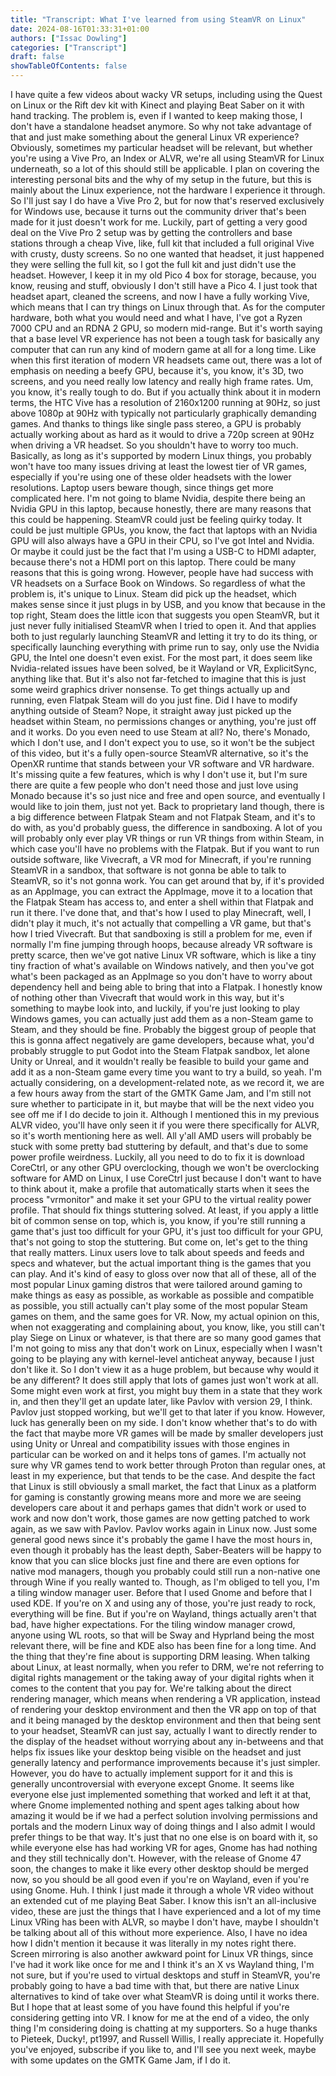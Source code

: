 ```yaml
---
title: "Transcript: What I've learned from using SteamVR on Linux"
date: 2024-08-16T01:33:31+01:00
authors: ["Issac Dowling"]
categories: ["Transcript"]
draft: false
showTableOfContents: false
---
```

I have quite a few videos about wacky VR setups, including using the Quest on Linux or the
Rift dev kit with Kinect and playing Beat Saber on it with hand tracking. The problem
is, even if I wanted to keep making those, I don't have a standalone headset anymore.
So why not take advantage of that and just make something about the general Linux VR
experience? Obviously, sometimes my particular headset will be relevant, but whether you're
using a Vive Pro, an Index or ALVR, we're all using SteamVR for Linux underneath, so
a lot of this should still be applicable. I plan on covering the interesting personal
bits and the why of my setup in the future, but this is mainly about the Linux experience,
not the hardware I experience it through. So I'll just say I do have a Vive Pro 2, but
for now that's reserved exclusively for Windows use, because it turns out the community driver
that's been made for it just doesn't work for me. Luckily, part of getting a very good
deal on the Vive Pro 2 setup was by getting the controllers and base stations through
a cheap Vive, like, full kit that included a full original Vive with crusty, dusty screens.
So no one wanted that headset, it just happened they were selling the full kit, so I got the
full kit and just didn't use the headset. However, I keep it in my old Pico 4 box for
storage, because, you know, reusing and stuff, obviously I don't still have a Pico 4. I just
took that headset apart, cleaned the screens, and now I have a fully working Vive, which
means that I can try things on Linux through that. As for the computer hardware, both what
you would need and what I have, I've got a Ryzen 7000 CPU and an RDNA 2 GPU, so modern
mid-range. But it's worth saying that a base level VR experience has not been a tough task
for basically any computer that can run any kind of modern game at all for a long time.
Like when this first iteration of modern VR headsets came out, there was a lot of emphasis
on needing a beefy GPU, because it's, you know, it's 3D, two screens, and you need really
low latency and really high frame rates. Um, you know, it's really tough to do. But if
you actually think about it in modern terms, the HTC Vive has a resolution of 2160x1200
running at 90Hz, so just above 1080p at 90Hz with typically not particularly graphically
demanding games. And thanks to things like single pass stereo, a GPU is probably actually
working about as hard as it would to drive a 720p screen at 90Hz when driving a VR headset.
So you shouldn't have to worry too much. Basically, as long as it's supported by modern Linux
things, you probably won't have too many issues driving at least the lowest tier of VR games,
especially if you're using one of these older headsets with the lower resolutions. Laptop
 users beware though, since things get more complicated here. I'm not going to blame Nvidia,
 despite there being an Nvidia GPU in this laptop, because honestly, there are many reasons
 that this could be happening. SteamVR could just be feeling quirky today. It could be
 just multiple GPUs, you know, the fact that laptops with an Nvidia GPU will also always
 have a GPU in their CPU, so I've got Intel and Nvidia. Or maybe it could just be the
 fact that I'm using a USB-C to HDMI adapter, because there's not a HDMI port on this laptop.
 There could be many reasons that this is going wrong. However, people have had success with
 VR headsets on a Surface Book on Windows. So regardless of what the problem is, it's
 unique to Linux. Steam did pick up the headset, which makes sense since it just plugs in by
 USB, and you know that because in the top right, Steam does the little icon that suggests
 you open SteamVR, but it just never fully initialised SteamVR when I tried to open it.
 And that applies both to just regularly launching SteamVR and letting it try to do its thing,
 or specifically launching everything with prime run to say, only use the Nvidia GPU,
 the Intel one doesn't even exist. For the most part, it does seem like Nvidia-related
 issues have been solved, be it Wayland or VR, ExplicitSync, anything like that. But
 it's also not far-fetched to imagine that this is just some weird graphics driver nonsense.
 To get things actually up and running, even Flatpak Steam will do you just fine. Did I
 have to modify anything outside of Steam? Nope, it straight away just picked up the
 headset within Steam, no permissions changes or anything, you're just off and it works.
 Do you even need to use Steam at all? No, there's Monado, which I don't use, and
 I don't expect you to use, so it won't be the subject of this video, but it's
 a fully open-source SteamVR alternative, so it's the OpenXR runtime that stands between
 your VR software and VR hardware. It's missing quite a few features, which is why I don't
 use it, but I'm sure there are quite a few people who don't need those and just love
 using Monado because it's so just nice and free and open source, and eventually I would
 like to join them, just not yet. Back to proprietary land though, there is a big difference between
 Flatpak Steam and not Flatpak Steam, and it's to do with, as you'd probably guess, the
 difference in sandboxing. A lot of you will probably only ever play VR things or run VR
 things from within Steam, in which case you'll have no problems with the Flatpak. But if
 you want to run outside software, like Vivecraft, a VR mod for Minecraft, if you're running
 SteamVR in a sandbox, that software is not gonna be able to talk to SteamVR, so it's
 not gonna work. You can get around that by, if it's provided as an AppImage, you can
 extract the AppImage, move it to a location that the Flatpak Steam has access to, and
 enter a shell within that Flatpak and run it there. I've done that, and that's how
 I used to play Minecraft, well, I didn't play it much, it's not actually that compelling
 a VR game, but that's how I tried Vivecraft. But that sandboxing is still a problem for
 me, even if normally I'm fine jumping through hoops, because already VR software is pretty
 scarce, then we've got native Linux VR software, which is like a tiny tiny fraction of what's
 available on Windows natively, and then you've got what's been packaged as an AppImage so
 you don't have to worry about dependency hell and being able to bring that into a Flatpak.
 I honestly know of nothing other than Vivecraft that would work in this way, but it's something
 to maybe look into, and luckily, if you're just looking to play Windows games, you can
 actually just add them as a non-Steam game to Steam, and they should be fine. Probably
 the biggest group of people that this is gonna affect negatively are game developers, because
 what, you'd probably struggle to put Godot into the Steam Flatpak sandbox, let alone
 Unity or Unreal, and it wouldn't really be feasible to build your game and add it as
 a non-Steam game every time you want to try a build, so yeah. I'm actually considering,
 on a development-related note, as we record it, we are a few hours away from the start
 of the GMTK Game Jam, and I'm still not sure whether to participate in it, but maybe that
 will be the next video you see off me if I do decide to join it. Although I mentioned
 this in my previous ALVR video, you'll have only seen it if you were there specifically
 for ALVR, so it's worth mentioning here as well. All y'all AMD users will probably be
 stuck with some pretty bad stuttering by default, and that's due to some power profile weirdness.
 Luckily, all you need to do to fix it is download CoreCtrl, or any other GPU overclocking,
 though we won't be overclocking software for AMD on Linux, I use CoreCtrl just because
 I don't want to have to think about it, make a profile that automatically starts when it
 sees the process "vrmonitor" and make it set your GPU to the virtual reality power profile.
 That should fix things stuttering solved. At least, if you apply a little bit of common
 sense on top, which is, you know, if you're still running a game that's just too difficult
 for your GPU, it's just too difficult for your GPU, that's not going to stop the stuttering.
 But come on, let's get to the thing that really matters. Linux users love to talk about speeds
 and feeds and specs and whatever, but the actual important thing is the games that you
 can play. And it's kind of easy to gloss over now that all of these, all of the most
 popular Linux gaming distros that were tailored around gaming to make things as easy as possible,
 as workable as possible and compatible as possible, you still actually can't play some
 of the most popular Steam games on them, and the same goes for VR. Now, my actual opinion
 on this, when not exaggerating and complaining about, you know, like, you still can't play
 Siege on Linux or whatever, is that there are so many good games that I'm not going
 to miss any that don't work on Linux, especially when I wasn't going to be playing any with
 kernel-level anticheat anyway, because I just don't like it. So I don't view it as a huge
 problem, but because why would it be any different? It does still apply that lots of games just
 won't work at all. Some might even work at first, you might buy them in a state that
 they work in, and then they'll get an update later, like Pavlov with version 29, I think.
 Pavlov just stopped working, but we'll get to that later if you know. However, luck has
 generally been on my side. I don't know whether that's to do with the fact that maybe more
 VR games will be made by smaller developers just using Unity or Unreal and compatibility
 issues with those engines in particular can be worked on and it helps tons of games. I'm
 actually not sure why VR games tend to work better through Proton than regular ones, at
 least in my experience, but that tends to be the case. And despite the fact that Linux
 is still obviously a small market, the fact that Linux as a platform for gaming is constantly
 growing means more and more we are seeing developers care about it and perhaps games
 that didn't work or used to work and now don't work, those games are now getting patched
 to work again, as we saw with Pavlov. Pavlov works again in Linux now. Just some general
 good news since it's probably the game I have the most hours in, even though it probably
 has the least depth, Saber-Beaters will be happy to know that you can slice blocks just
 fine and there are even options for native mod managers, though you probably could still
 run a non-native one through Wine if you really wanted to. Though, as I'm obliged to tell
 you, I'm a tiling window manager user. Before that I used Gnome and before that I used KDE.
 If you're on X and using any of those, you're just ready to rock, everything will be fine.
 But if you're on Wayland, things actually aren't that bad, have higher expectations.
 For the tiling window manager crowd, anyone using WL roots, so that will be Sway and Hyprland
 being the most relevant there, will be fine and KDE also has been fine for a long time.
 And the thing that they're fine about is supporting DRM leasing. When talking about Linux, at
 least normally, when you refer to DRM, we're not referring to digital rights management
 or the taking away of your digital rights when it comes to the content that you pay
 for. We're talking about the direct rendering manager, which means when rendering a VR application,
 instead of rendering your desktop environment and then the VR app on top of that and it
 being managed by the desktop environment and then that being sent to your headset,
 SteamVR can just say, actually I want to directly render to the display of the headset
 without worrying about any in-betweens and that helps fix issues like your desktop being
 visible on the headset and just generally latency and performance improvements because
 it's just simpler. However, you do have to actually implement support for it and this
 is generally uncontroversial with everyone except Gnome. It seems like everyone else
 just implemented something that worked and left it at that, where Gnome implemented nothing
 and spent ages talking about how amazing it would be if we had a perfect solution involving
 permissions and portals and the modern Linux way of doing things and I also admit I would
 prefer things to be that way. It's just that no one else is on board with it, so while
 everyone else has had working VR for ages, Gnome has had nothing and they still technically
 don't. However, with the release of Gnome 47 soon, the changes to make it like every
 other desktop should be merged now, so you should be all good even if you're on Wayland,
 even if you're using Gnome. Huh. I think I just made it through a whole VR video without
 an extended cut of me playing Beat Saber. I know this isn't an all-inclusive video,
 these are just the things that I have experienced and a lot of my time Linux VRing has been
 with ALVR, so maybe I don't have, maybe I shouldn't be talking about all of this without
 more experience. Also, I have no idea how I didn't mention it because it was literally
 in my notes right there. Screen mirroring is also another awkward point for Linux VR
 things, since I've had it work like once for me and I think it's an X vs Wayland thing,
 I'm not sure, but if you're used to virtual desktops and stuff in SteamVR, you're probably
 going to have a bad time with that, but there are native Linux alternatives to kind of take
 over what SteamVR is doing until it works there. But I hope that at least some of you
 have found this helpful if you're considering getting into VR. I know for me at the end
 of a video, the only thing I'm considering doing is chatting at my supporters. So a huge
 thanks to Pieteek, Ducky!, pt1997, and Russell Willis, I really appreciate it. Hopefully
 you've enjoyed, subscribe if you like to, and I'll see you next week, maybe with some
 updates on the GMTK Game Jam, if I do it.

